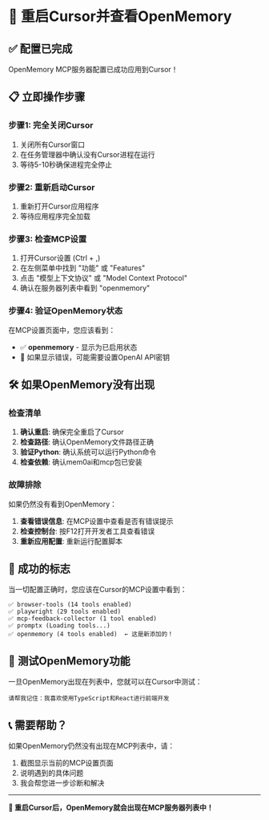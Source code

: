 # 🔄 重启Cursor并查看OpenMemory

## ✅ 配置已完成
OpenMemory MCP服务器配置已成功应用到Cursor！

## 📋 立即操作步骤

### 步骤1: 完全关闭Cursor
1. 关闭所有Cursor窗口
2. 在任务管理器中确认没有Cursor进程在运行
3. 等待5-10秒确保进程完全停止

### 步骤2: 重新启动Cursor
1. 重新打开Cursor应用程序
2. 等待应用程序完全加载

### 步骤3: 检查MCP设置
1. 打开Cursor设置 (Ctrl + ,)
2. 在左侧菜单中找到 "功能" 或 "Features"
3. 点击 "模型上下文协议" 或 "Model Context Protocol"
4. 确认在服务器列表中看到 "openmemory" 

### 步骤4: 验证OpenMemory状态
在MCP设置页面中，您应该看到：
- ✅ **openmemory** - 显示为已启用状态
- 🔧 如果显示错误，可能需要设置OpenAI API密钥

## 🛠️ 如果OpenMemory没有出现

### 检查清单
1. **确认重启**: 确保完全重启了Cursor
2. **检查路径**: 确认OpenMemory文件路径正确
3. **验证Python**: 确认系统可以运行Python命令
4. **检查依赖**: 确认mem0ai和mcp包已安装

### 故障排除
如果仍然没有看到OpenMemory：

1. **查看错误信息**: 在MCP设置中查看是否有错误提示
2. **检查控制台**: 按F12打开开发者工具查看错误
3. **重新应用配置**: 重新运行配置脚本

## 🎯 成功的标志
当一切配置正确时，您应该在Cursor的MCP设置中看到：

```
✅ browser-tools (14 tools enabled)
✅ playwright (29 tools enabled) 
✅ mcp-feedback-collector (1 tool enabled)
✅ promptx (Loading tools...)
✅ openmemory (4 tools enabled)  ← 这是新添加的！
```

## 🧪 测试OpenMemory功能
一旦OpenMemory出现在列表中，您就可以在Cursor中测试：

```
请帮我记住：我喜欢使用TypeScript和React进行前端开发
```

## 📞 需要帮助？
如果OpenMemory仍然没有出现在MCP列表中，请：
1. 截图显示当前的MCP设置页面
2. 说明遇到的具体问题
3. 我会帮您进一步诊断和解决

---

**🚀 重启Cursor后，OpenMemory就会出现在MCP服务器列表中！** 